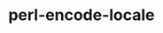 ---
title: "perl-encode-locale"
layout: cache
categories: [package, develop-2023-05-14]
meta: {"versions": ["1.05"], "compilers": ["gcc@=7.3.1"], "oss": ["amzn2"], "platforms": ["linux"], "targets": ["aarch64", "neoverse_n1", "x86_64_v3"], "stacks": ["aws-ahug", "aws-ahug-aarch64", "root"], "num_specs": 3, "num_specs_by_stack": {"aws-ahug": 1, "root": 3, "aws-ahug-aarch64": 2}}
spec_details: [{"hash": "65bg2cqyit23w24ghbtjv2j2yzgpa6cd", "compiler": "gcc@=7.3.1", "versions": ["1.05"], "os": "amzn2", "platform": "linux", "target": "x86_64_v3", "variants": ["build_system=perl"], "stacks": ["aws-ahug", "root"], "size": "-", "tarball": "https://binaries.spack.io/develop-2023-05-14/build_cache/linux-amzn2-x86_64_v3/gcc-7.3.1/perl-encode-locale-1.05/linux-amzn2-x86_64_v3-gcc-7.3.1-perl-encode-locale-1.05-65bg2cqyit23w24ghbtjv2j2yzgpa6cd.spack"}, {"hash": "2t2fwjz54l2ujiz2wcxugyb4uwkwftqe", "compiler": "gcc@=7.3.1", "versions": ["1.05"], "os": "amzn2", "platform": "linux", "target": "neoverse_n1", "variants": ["build_system=perl"], "stacks": ["aws-ahug-aarch64", "root"], "size": "-", "tarball": "https://binaries.spack.io/develop-2023-05-14/build_cache/linux-amzn2-neoverse_n1/gcc-7.3.1/perl-encode-locale-1.05/linux-amzn2-neoverse_n1-gcc-7.3.1-perl-encode-locale-1.05-2t2fwjz54l2ujiz2wcxugyb4uwkwftqe.spack"}, {"hash": "w4vol2nudg3l73zgyj6frmylqstqik4b", "compiler": "gcc@=7.3.1", "versions": ["1.05"], "os": "amzn2", "platform": "linux", "target": "aarch64", "variants": ["build_system=perl"], "stacks": ["aws-ahug-aarch64", "root"], "size": "-", "tarball": "https://binaries.spack.io/develop-2023-05-14/build_cache/linux-amzn2-aarch64/gcc-7.3.1/perl-encode-locale-1.05/linux-amzn2-aarch64-gcc-7.3.1-perl-encode-locale-1.05-w4vol2nudg3l73zgyj6frmylqstqik4b.spack"}]
---